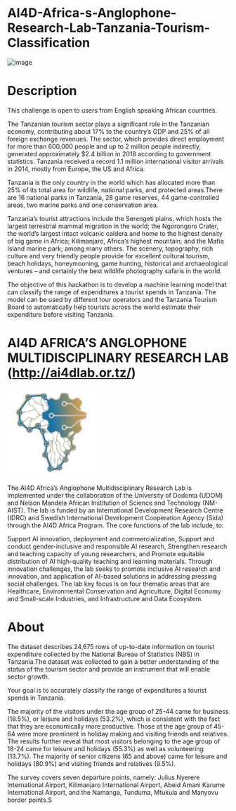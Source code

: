 # AI4D-Africa-s-Anglophone-Research-Lab-Tanzania-Tourism-Classification
![image](https://zindi-public-release.s3.eu-west-2.amazonaws.com/uploads/competition/image/270/header_eb333e49-5eae-4747-bfd8-ea4ff5a98911.png)
# Description
This challenge is open to users from English speaking African countries.

The Tanzanian tourism sector plays a significant role in the Tanzanian economy, contributing about 17% to the country’s GDP and 25% of all foreign exchange revenues. The sector, which provides direct employment for more than 600,000 people and up to 2 million people indirectly, generated approximately $2.4 billion in 2018 according to government statistics. Tanzania received a record 1.1 million international visitor arrivals in 2014, mostly from Europe, the US and Africa.

Tanzania is the only country in the world which has allocated more than 25% of its total area for wildlife, national parks, and protected areas.There are 16 national parks in Tanzania, 28 game reserves, 44 game-controlled areas, two marine parks and one conservation area.

Tanzania’s tourist attractions include the Serengeti plains, which hosts the largest terrestrial mammal migration in the world; the Ngorongoro Crater, the world’s largest intact volcanic caldera and home to the highest density of big game in Africa; Kilimanjaro, Africa’s highest mountain; and the Mafia Island marine park; among many others. The scenery, topography, rich culture and very friendly people provide for excellent cultural tourism, beach holidays, honeymooning, game hunting, historical and archaeological ventures – and certainly the best wildlife photography safaris in the world.

The objective of this hackathon is to develop a machine learning model that can classify the range of expenditures a tourist spends in Tanzania. The model can be used by different tour operators and the Tanzania Tourism Board to automatically help tourists across the world estimate their expenditure before visiting Tanzania.

# AI4D AFRICA’S ANGLOPHONE MULTIDISCIPLINARY RESEARCH LAB (http://ai4dlab.or.tz/)
![logo](ai4d/images/image.png)

The AI4D Africa’s Anglophone Multidisciplinary Research Lab is implemented under the collaboration of the University of Dodoma (UDOM) and Nelson Mandela African Institution of Science and Technology (NM-AIST). The lab is funded by an International Development Research Centre (IDRC) and Swedish International Development Cooperation Agency (Sida) through the AI4D Africa Program. The core functions of the lab include, to:

Support AI innovation, deployment and commercialization,
Support and conduct gender-inclusive and responsible AI research,
Strengthen research and teaching capacity of young researchers, and
Promote equitable distribution of AI high-quality teaching and learning materials.
Through innovation challenges, the lab seeks to promote inclusive AI research and innovation, and application of AI-based solutions in addressing pressing social challenges. The lab key focus is on four thematic areas that are Healthcare, Environmental Conservation and Agriculture, Digital Economy and Small-scale Industries, and Infrastructure and Data Ecosystem.

# About
The dataset describes 24,675 rows of up-to-date information on tourist expenditure collected by the National Bureau of Statistics (NBS) in Tanzania.The dataset was collected to gain a better understanding of the status of the tourism sector and provide an instrument that will enable sector growth.

Your goal is to accurately classify the range of expenditures a tourist spends in Tanzania.

The majority of the visitors under the age group of 25-44 came for business (18.5%), or leisure and holidays (53.2%), which is consistent with the fact that they are economically more productive. Those at the age group of 45-64 were more prominent in holiday making and visiting friends and relatives. The results further reveal that most visitors belonging to the age group of 18-24 came for leisure and holidays (55.3%) as well as volunteering (13.7%). The majority of senior citizens (65 and above) came for leisure and holidays (80.9%) and visiting friends and relatives (9.5%).

The survey covers seven departure points, namely: Julius Nyerere International Airport, Kilimanjaro International Airport, Abeid Amani Karume International Airport, and the Namanga, Tunduma, Mtukula and Manyovu border points.S